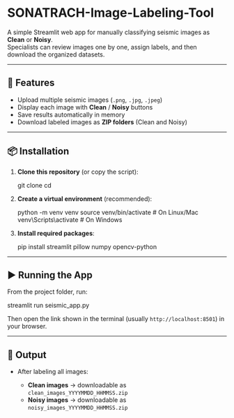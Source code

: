 # SONATRACH-Image-Labeling-Tool

A simple Streamlit web app for manually classifying seismic images as **Clean** or **Noisy**.  
Specialists can review images one by one, assign labels, and then download the organized datasets.

---

## 🚀 Features
- Upload multiple seismic images (`.png`, `.jpg`, `.jpeg`)
- Display each image with **Clean** / **Noisy** buttons
- Save results automatically in memory
- Download labeled images as **ZIP folders** (Clean and Noisy)

---

## 📦 Installation

1. **Clone this repository** (or copy the script):
   
   git clone <repo-url>
   cd <repo-folder>


2. **Create a virtual environment** (recommended):

   
   python -m venv venv
   source venv/bin/activate   # On Linux/Mac
   venv\Scripts\activate      # On Windows
   

3. **Install required packages**:
   
   pip install streamlit pillow numpy opencv-python
   

---

## ▶️ Running the App

From the project folder, run:


streamlit run seismic_app.py


Then open the link shown in the terminal (usually `http://localhost:8501`) in your browser.

---

## 📂 Output

* After labeling all images:

  * **Clean images** → downloadable as `clean_images_YYYYMMDD_HHMMSS.zip`
  * **Noisy images** → downloadable as `noisy_images_YYYYMMDD_HHMMSS.zip`


